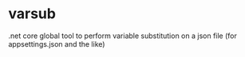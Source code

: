 # varsub
.net core global tool to perform variable substitution on a json file (for appsettings.json and the like)
